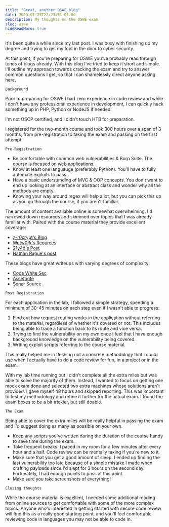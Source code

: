 ```yaml
---
title: "Great, another OSWE blog"
date: 2023-01-25T22:23:51-05:00
description: My thoughts on the OSWE exam
slug: oswe
hideReadMore: true
---
```


It's been quite a while since my last post. I was busy with finishing up my degree and trying to get my foot in the door to cyber security.

At this point, if you're preparing for OSWE you've probably read through tones of blogs already. With this blog I've tried to keep it short and simple. I'll outline my approach towards cracking the exam and try to answer common questions I get, so that I can shamelessly direct anyone asking here.

`Background`

Prior to preparing for OSWE I had zero experience in code review and while I don't have any professional experience in development, I can quickly hack something up in PHP, Python or NodeJS if needed.

I'm not OSCP certified, and I didn't touch HTB for preparation.

I registered for the two-month course and took 300 hours over a span of 3 months, from pre-registration to taking the exam and passing on the first attempt.

`Pre-Registration`

- Be comfortable with common web vulnerabilities & Burp Suite. The course is focused on web applications.
- Know at least one languauge (preferably Python). You'll have to fully automate exploits to pass.
- Have a basic understanding of MVC & OOP concepts. You don't want to end up looking at an interface or abstract class and wonder why all the methods are empty.
- Knowing your way around regex will help a lot, but you can pick this up as you go through the course, if you aren't familiar.

The amount of content available online is somewhat overwhelming. I'd narrowed down resources and skimmed over topics that I was already familiar with. Paired with the course material they provide excellent coverage:

- [z-r0crypt's Blog](https://z-r0crypt.github.io/blog/2020/01/22/oswe/awae-preparation/)
- [Wetw0rk's Reources](https://github.com/wetw0rk/AWAE-PREP)
- [21y4d's Post](https://forum.hackthebox.com/t/oswe-exam-review-2020-notes-gifts-inside/2232)
- [Nathan Rague's post](https://hub.schellman.com/blog/oswe-review-and-exam-preparation-guide)

These blogs have great writeups with varying degrees of complexity:

- [Code White Sec](https://codewhitesec.blogspot.com/)
- [Assetnote](https://blog.assetnote.io/)
- [Sonar Source](https://www.sonarsource.com/blog/)


`Post Registration`

For each application in the lab, I followed a simple strategy, spending a minimum of 30-45 minutes on each step even if I wasn't able to progress:

1. Find out how request routing works in the application without referring to the material, regardless of whether it's covered or not. This includes being able to trace a function back to its route and vice versa.
2. Trying to find the vulnerability on my own once I feel that I have enough background knowledge on the vulnerability being covered.
3. Writing exploit scripts referring to the course material.

This really helped me in fleshing out a concrete methodology that I could use when I actually have to do a code review for fun, in a project or in the exam.

With my lab time running out I didn't complete all the extra miles but was able to solve the majority of them. Instead, I wanted to focus on getting one mock exam done and selected two extra machines whose solutions aren't provided. I gave myself 48 hours and skipped reporting. This was important to test my methodology and refine it further for the actual exam. I found the exam boxes to be a bit trickier, but still doable.

`The Exam`

Being able to cover the extra miles will be really helpful in passing the exam and I'd suggest doing as many as possible on your own.
 
 - Keep any scripts you've written during the duration of the course handy to save time during the exam.
 - Take frequent breaks. I paced in my room for a few minutes after every hour and a half. Code review can be mentally taxing if you're new to it.
 - Make sure that you get a good amount of sleep. I ended up finding the last vulnerability too late because of a simple mistake I made when crafting payloads since I'd slept for 3 hours on the second day. Fortunately, I had enough points to pass at this point.
 - Make sure you take screenshots of everything!

`Closing thoughts`

While the course material is excellent, I needed some additional reading from online sources to get comfortable with some of the more complex topics. Anyone who's interested in getting started with secure code review will find this as a really good starting point, and you'll feel comfortable reviewing code in languages you may not be able to code in.